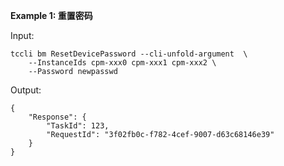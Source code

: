 **Example 1: 重置密码**



Input: 

```
tccli bm ResetDevicePassword --cli-unfold-argument  \
    --InstanceIds cpm-xxx0 cpm-xxx1 cpm-xxx2 \
    --Password newpasswd
```

Output: 
```
{
    "Response": {
        "TaskId": 123,
        "RequestId": "3f02fb0c-f782-4cef-9007-d63c68146e39"
    }
}
```

